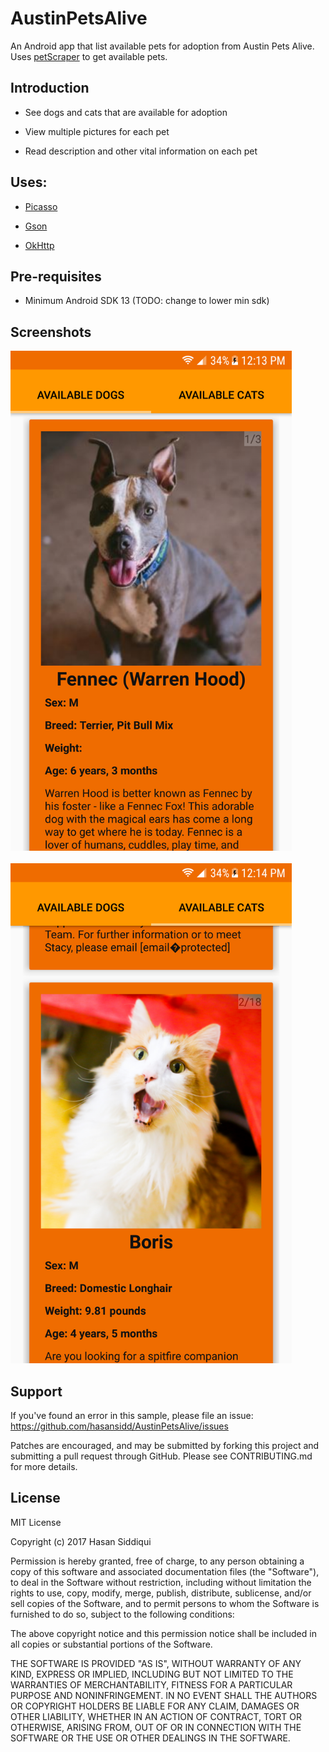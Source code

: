 # AustinPetsAlive 

An Android app that list available pets for adoption from Austin Pets Alive. Uses [petScraper](https://github.com/hasansidd/petScraper) to get available pets.

Introduction
------------
- See dogs and cats that are available for adoption

- View multiple pictures for each pet

- Read description and other vital information on each pet

Uses: 
--------------
- [Picasso](http://square.github.io/picasso/)

- [Gson](https://github.com/google/gson)
- [OkHttp](http://square.github.io/okhttp/)

Pre-requisites
--------------

- Minimum Android SDK 13 (TODO: change to lower min sdk)

Screenshots
-------------

<img src="https://github.com/hasansidd/AustinPetsAlive/blob/screenshots/screenshot2.png?raw=true?" height="800"><br>
<br>
<img src="https://github.com/hasansidd/AustinPetsAlive/blob/screenshots/screenshot1.png?raw=true?" height="800">

Support
-------

If you've found an error in this sample, please file an issue:
https://github.com/hasansidd/AustinPetsAlive/issues

Patches are encouraged, and may be submitted by forking this project and
submitting a pull request through GitHub. Please see CONTRIBUTING.md for more details.

License
-------

MIT License

Copyright (c) 2017 Hasan Siddiqui

Permission is hereby granted, free of charge, to any person obtaining a copy
of this software and associated documentation files (the "Software"), to deal
in the Software without restriction, including without limitation the rights
to use, copy, modify, merge, publish, distribute, sublicense, and/or sell
copies of the Software, and to permit persons to whom the Software is
furnished to do so, subject to the following conditions:

The above copyright notice and this permission notice shall be included in all
copies or substantial portions of the Software.

THE SOFTWARE IS PROVIDED "AS IS", WITHOUT WARRANTY OF ANY KIND, EXPRESS OR
IMPLIED, INCLUDING BUT NOT LIMITED TO THE WARRANTIES OF MERCHANTABILITY,
FITNESS FOR A PARTICULAR PURPOSE AND NONINFRINGEMENT. IN NO EVENT SHALL THE
AUTHORS OR COPYRIGHT HOLDERS BE LIABLE FOR ANY CLAIM, DAMAGES OR OTHER
LIABILITY, WHETHER IN AN ACTION OF CONTRACT, TORT OR OTHERWISE, ARISING FROM,
OUT OF OR IN CONNECTION WITH THE SOFTWARE OR THE USE OR OTHER DEALINGS IN THE
SOFTWARE.
